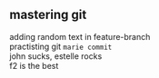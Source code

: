 ## mastering git

adding random text in feature-branch  
practisting git `marie commit`  
john sucks, estelle rocks  
f2 is the best
